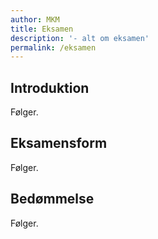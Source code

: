 ```yaml
---
author: MKM
title: Eksamen
description: '- alt om eksamen'
permalink: /eksamen
---
```

## Introduktion
Følger.

## Eksamensform
Følger.

## Bedømmelse
Følger.
